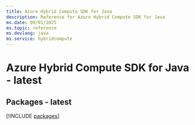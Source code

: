 ```yaml
---
title: Azure Hybrid Compute SDK for Java
description: Reference for Azure Hybrid Compute SDK for Java
ms.date: 09/01/2025
ms.topic: reference
ms.devlang: java
ms.service: hybridcompute
---
```

# Azure Hybrid Compute SDK for Java - latest
## Packages - latest
[!INCLUDE [packages](hybrid-compute-index.md)]